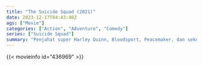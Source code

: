 ```yaml
---
title: "The Suicide Squad (2021)"
date: 2023-12-17T04:43:48Z
ags: ["Movie"]
categories: ["Action", "Adventure", "Comedy"]
series: ["Suicide Squad"]
summary: "Penjahat super Harley Quinn, Bloodsport, Peacemaker, dan sekumpulan penjahat gila di penjara Belle Reve bergabung dengan Satuan Tugas X yang sangat rahasia dan sangat teduh saat mereka diturunkan di pulau Corto Maltese yang terpencil dan dipenuhi musuh."
---
```



<mux-player stream-type="on-demand"
src="https://kp3d-my.sharepoint.com/personal/ryoo_kp3d_onmicrosoft_com/_layouts/15/download.aspx?share=EY_cHtPoqXBHrMTtCANNT0gB0UPk9tqVJBGEj5_0tei-Xw" prefer-playback="mse" controls>

</mux-player>


{{< movieinfo id="436969" >}}

<script src="https://cdn.jsdelivr.net/npm/@mux/mux-player"></script>

 <script type="application/ld+json ">
{
"@context": "https://schema.org/",
"@type": "VideoObject",
"name": "The Suicide Squad",
"contentUrl": "https://stream.mux.com/aBD5hvpGcQztHIhQs8auMaX017VuvIWM2o2Jf6qrHJZo.m3u8",
"thumbnailUrl": "https://www.themoviedb.org/t/p/original/4dVPtJdpgzX8YaMyhbOJfRLe726.jpg?width=314&fit_mode=preserve&time=25",
"uploadDate": "2023-12-17T04:43:48Z",
}

</script>